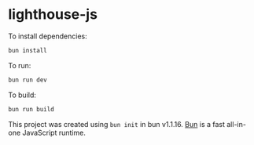 # lighthouse-js

To install dependencies:

```bash
bun install
```

To run:

```bash
bun run dev
```

To build:
    
```bash
bun run build
```

This project was created using `bun init` in bun v1.1.16. [Bun](https://bun.sh) is a fast all-in-one JavaScript runtime.

